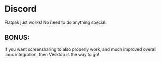 # Discord
Flatpak just works! No need to do anything special.

## BONUS:
If you want screensharing to also properly work, and much improved overall linux integration, then Vesktop is the way to go!